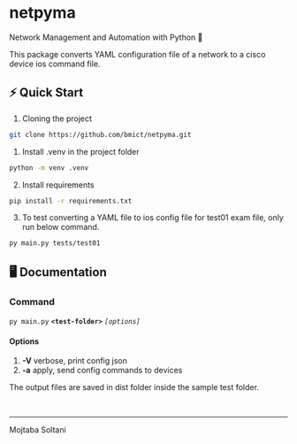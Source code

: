 # netpyma
Network Management and Automation with Python 🚀

This package converts YAML configuration file of a network to a cisco device ios command file.

## ⚡ Quick Start

1. Cloning the project

```sh
git clone https://github.com/bmict/netpyma.git
```

1. Install .venv in the project folder

```sh
python -m venv .venv
```

2. Install requirements

```sh
pip install -r requirements.txt
```

3. To test converting a YAML file to ios config file for test01 exam file, only run below command.

```sh
py main.py tests/test01
```

## 🖥️ Documentation

### Command

`py main.py` **`<test-folder>`** *`[options]`*

#### Options

1. **-V** verbose, print config json
2. **-a** apply, send config commands to devices

The output files are saved in dist folder inside the sample test folder.

<br />

---
Mojtaba Soltani
